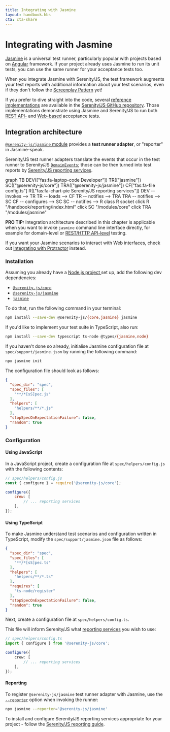 ```yaml
---
title: Integrating with Jasmine
layout: handbook.hbs
cta: cta-share
---
```

# Integrating with Jasmine

[Jasmine](https://jasmine.github.io/) is a universal test runner, particularly popular with projects based on [Angular](https://angular.io/) framework. If your project already uses Jasmine to run its unit tests, you can use the same runner for your acceptance tests too.

When you integrate Jasmine with Serenity/JS, the test framework augments your test reports with additional information about your test scenarios, even if they don't follow the [Screenplay Pattern](/handbook/thinking-in-serenity-js/screenplay-pattern.html) yet!

If you prefer to dive straight into the code, several [reference implementations](https://github.com/serenity-js/serenity-js/tree/master/examples) are available in the [Serenity/JS GitHub repository](https://github.com/serenity-js/serenity-js). Those implementations demonstrate using Jasmine and Serenity/JS to run both [REST API-](https://github.com/serenity-js/serenity-js/tree/master/examples/jasmine-rest-api-level-testing) and [Web-based](https://github.com/serenity-js/serenity-js/tree/master/examples/protractor-jasmine) acceptance tests.

## Integration architecture

[`@serenity-js/jasmine` module](/modules/jasmine) provides a **test runner adapter**, or "reporter" in Jasmine-speak.

Serenity/JS test runner adapters translate the events that occur in the test runner to Serenity/JS [`DomainEvents`](/modules/core/identifiers.html#events); those can be then turned into test reports by [Serenity/JS reporting services](/handbook/reporting/index.html).

<div class="mermaid">
graph TB
    DEV(["fas:fa-laptop-code Developer"])
    TR(["jasmine"])
    SC(["@serenity-js/core"])
    TRA(["@serenity-js/jasmine"])
    CF["fas:fa-file config.ts"]
    R(["fas:fa-chart-pie Serenity/JS reporting services"])
    DEV -- invokes --> TR
    TR -- loads --> CF
    TR -- notifies --> TRA
    TRA -- notifies --> SC
    CF -- configures --> SC
    SC -- notifies --> R
    class R socket
    click R "/handbook/reporting/index.html"
    click SC "/modules/core"
    click TRA "/modules/jasmine"
</div>

<div class="pro-tip">
    <div class="icon"><i class="fas fa-lightbulb"></i></div>
    <div class="text"><p><strong>PRO TIP:</strong>
        Integration architecture described in this chapter is applicable when you want to invoke <code>jasmine</code> command line interface directly, for example for domain-level or <a href="/modules/rest">REST/HTTP API-level</a> testing. 
    </p>
    <p>If you want your Jasmine scenarios to interact with Web interfaces, check out <a href="/handbook/integration/serenityjs-and-protractor.html">Integrating with Protractor</a> instead.
    </p></div>
</div>

### Installation

Assuming you already have a [Node.js project ](/handbook/integration/runtime-dependencies.html#a-node-js-project) set up, add the following dev dependencies:
- [`@serenity-js/core`](/modules/core)
- [`@serenity-js/jasmine`](/modules/jasmine)
- [`jasmine`](https://www.npmjs.com/package/jasmine)

To do that, run the following command in your terminal:
```bash
npm install --save-dev @serenity-js/{core,jasmine} jasmine
```

If you'd like to implement your test suite in TypeScript, also run:
```bash
npm install --save-dev typescript ts-node @types/{jasmine,node}
```

If you haven't done so already, initialise Jasmine configuration file at `spec/support/jasmine.json` by running the following command:

```bash
npx jasmine init
```

The configuration file should look as follows:
```json
{
  "spec_dir": "spec",
  "spec_files": [
    "**/*[sS]pec.js"
  ],
  "helpers": [
    "helpers/**/*.js"
  ],
  "stopSpecOnExpectationFailure": false,
  "random": true
}
```

### Configuration

#### Using JavaScript

In a JavaScript project, create a configuration file at `spec/helpers/config.js` with the following contents:

```javascript
// spec/helpers/config.js
const { configure } = require('@serenity-js/core');

configure({
    crew: [
        // ... reporting services
    ],
});
```

#### Using TypeScript

To make Jasmine understand test scenarios and configuration written in TypeScript, modify the `spec/support/jasmine.json` file as follows:

```json
{
  "spec_dir": "spec",
  "spec_files": [
    "**/*[sS]pec.ts"
  ],
  "helpers": [
    "helpers/**/*.ts"
  ],
  "requires": [
    "ts-node/register"
  ],
  "stopSpecOnExpectationFailure": false,
  "random": true
}
```

Next, create a configuration file at `spec/helpers/config.ts`. 

This file will inform Serenity/JS what [reporting services](/handbook/reporting/) you wish to use:

```typescript
// spec/helpers/config.ts
import { configure } from '@serenity-js/core';

configure({
    crew: [
        // ... reporting services
    ],
});
```

#### Reporting

To register `@serenity-js/jasmine` test runner adapter with Jasmine, use the [`--reporter`](https://jasmine.github.io/setup/nodejs.html#--reporter) option when invoking the runner:

```bash
npx jasmine --reporter='@serenity-js/jasmine'
```

To install and configure Serenity/JS reporting services appropriate for your project - follow the [Serenity/JS reporting guide](/handbook/reporting/).
